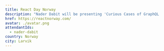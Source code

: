 ```yaml
---
title: React Day Norway
description: "Nader Dabit will be presenting 'Curious Cases of GraphQL' at the React Day Norway conference."
href: https://reactnorway.com/
avatar: ./avatar.png
attendantIds:
  - nader-dabit
country: Norway
city: Larvik
---
```


